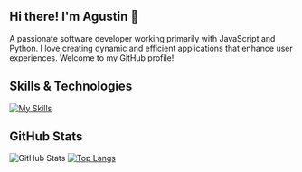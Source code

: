 ## Hi there! I'm Agustin 👋

A passionate software developer working primarily with JavaScript and Python. I love creating dynamic and efficient applications that enhance user experiences. Welcome to my GitHub profile!

## Skills & Technologies

[![My Skills](https://skillicons.dev/icons?i=html,css,js,nodejs,react,tailwind,nextjs,py,fastapi,nestjs,sqlite,postgres,docker,c,cs,bash,arduino&perline=10)](https://skillicons.dev)

## GitHub Stats
![GitHub Stats](https://github-readme-stats.vercel.app/api?username=AgusT613&show_icons=true&hide_title=true&count_private=true&theme=radical)
[![Top Langs](https://github-readme-stats.vercel.app/api/top-langs/?username=agust613&layout=compact&theme=dark)](https://github.com/anuraghazra/github-readme-stats)
